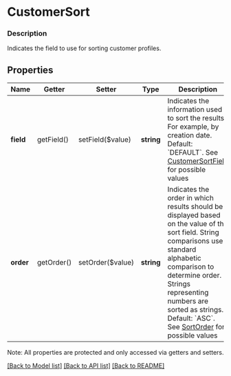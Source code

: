 # CustomerSort

### Description

Indicates the field to use for sorting customer profiles.

## Properties
Name | Getter | Setter | Type | Description | Notes
------------ | ------------- | ------------- | ------------- | ------------- | -------------
**field** | getField() | setField($value) | **string** | Indicates the information used to sort the results. For example, by creation date.  Default: &#x60;DEFAULT&#x60;. See [CustomerSortField](#type-customersortfield) for possible values | [optional] 
**order** | getOrder() | setOrder($value) | **string** | Indicates the order in which results should be displayed based on the value of the sort field. String comparisons use standard alphabetic comparison to determine order. Strings representing numbers are sorted as strings.  Default: &#x60;ASC&#x60;. See [SortOrder](#type-sortorder) for possible values | [optional] 

Note: All properties are protected and only accessed via getters and setters.

[[Back to Model list]](../../README.md#documentation-for-models) [[Back to API list]](../../README.md#documentation-for-api-endpoints) [[Back to README]](../../README.md)

